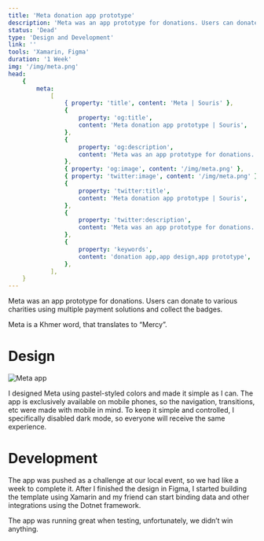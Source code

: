 ```yaml
---
title: 'Meta donation app prototype'
description: 'Meta was an app prototype for donations. Users can donate to various charities using multiple payment solutions and collect the badges.'
status: 'Dead'
type: 'Design and Development'
link: ''
tools: 'Xamarin, Figma'
duration: '1 Week'
img: '/img/meta.png'
head:
    {
        meta:
            [
                { property: 'title', content: 'Meta | Souris' },
                {
                    property: 'og:title',
                    content: 'Meta donation app prototype | Souris',
                },
                {
                    property: 'og:description',
                    content: 'Meta was an app prototype for donations. Users can donate to various charities using multiple payment solutions and collect the badges.',
                },
                { property: 'og:image', content: '/img/meta.png' },
                { property: 'twitter:image', content: '/img/meta.png' },
                {
                    property: 'twitter:title',
                    content: 'Meta donation app prototype | Souris',
                },
                {
                    property: 'twitter:description',
                    content: 'Meta was an app prototype for donations. Users can donate to various charities using multiple payment solutions and collect the badges.',
                },
                {
                    property: 'keywords',
                    content: 'donation app,app design,app prototype',
                },
            ],
    }
---
```


Meta was an app prototype for donations. Users can donate to various charities using multiple payment solutions and collect the badges.

Meta is a Khmer word, that translates to “Mercy”.

<!--more-->

# Design

![Meta app](/img/meta.png)

I designed Meta using pastel-styled colors and made it simple as I can. The app is exclusively available on mobile phones, so the navigation, transitions, etc were made with mobile in mind. To keep it simple and controlled, I specifically disabled dark mode, so everyone will receive the same experience.

# Development

The app was pushed as a challenge at our local event, so we had like a week to complete it. After I finished the design in Figma, I started building the template using Xamarin and my friend can start binding data and other integrations using the Dotnet framework.

The app was running great when testing, unfortunately, we didn’t win anything.
